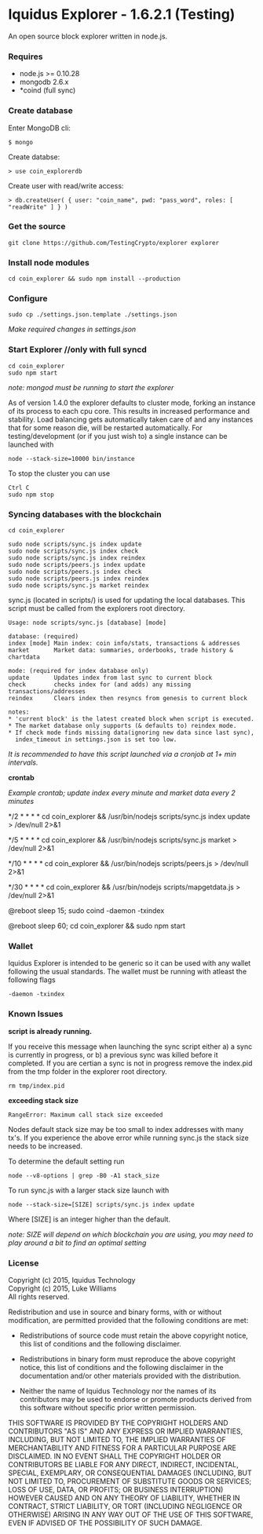 Iquidus Explorer - 1.6.2.1 (Testing)
================

An open source block explorer written in node.js.

### Requires

*  node.js >= 0.10.28
*  mongodb 2.6.x
*  *coind (full sync)

### Create database

Enter MongoDB cli:

    $ mongo

Create databse:

    > use coin_explorerdb

Create user with read/write access:

    > db.createUser( { user: "coin_name", pwd: "pass_word", roles: [ "readWrite" ] } )

### Get the source

    git clone https://github.com/TestingCrypto/explorer explorer

### Install node modules

    cd coin_explorer && sudo npm install --production

### Configure

    sudo cp ./settings.json.template ./settings.json

*Make required changes in settings.json*

### Start Explorer //only with full syncd

    cd coin_explorer
    sudo npm start

*note: mongod must be running to start the explorer*

As of version 1.4.0 the explorer defaults to cluster mode, forking an instance of its process to each cpu core. This results in increased performance and stability. Load balancing gets automatically taken care of and any instances that for some reason die, will be restarted automatically. For testing/development (or if you just wish to) a single instance can be launched with

    node --stack-size=10000 bin/instance

To stop the cluster you can use

    Ctrl C
    sudo npm stop

### Syncing databases with the blockchain

    cd coin_explorer
    
    sudo node scripts/sync.js index update
    sudo node scripts/sync.js index check
    sudo node scripts/sync.js index reindex    
    sudo node scripts/peers.js index update
    sudo node scripts/peers.js index check
    sudo node scripts/peers.js index reindex
    sudo node scripts/sync.js market reindex

sync.js (located in scripts/) is used for updating the local databases. This script must be called from the explorers root directory.

    Usage: node scripts/sync.js [database] [mode]

    database: (required)
    index [mode] Main index: coin info/stats, transactions & addresses
    market       Market data: summaries, orderbooks, trade history & chartdata

    mode: (required for index database only)
    update       Updates index from last sync to current block
    check        checks index for (and adds) any missing transactions/addresses
    reindex      Clears index then resyncs from genesis to current block

    notes:
    * 'current block' is the latest created block when script is executed.
    * The market database only supports (& defaults to) reindex mode.
    * If check mode finds missing data(ignoring new data since last sync),
      index_timeout in settings.json is set too low.


*It is recommended to have this script launched via a cronjob at 1+ min intervals.*

**crontab**


*Example crontab; update index every minute and market data every 2 minutes*

*/2 * * * * cd coin_explorer && /usr/bin/nodejs scripts/sync.js index update > /dev/null 2>&1

*/5 * * * * cd coin_explorer && /usr/bin/nodejs scripts/sync.js market > /dev/null 2>&1

*/10 * * * * cd coin_explorer && /usr/bin/nodejs scripts/peers.js > /dev/null 2>&1

*/30 * * * * cd coin_explorer && /usr/bin/nodejs scripts/mapgetdata.js > /dev/null 2>&1

@reboot sleep 15; sudo coind -daemon -txindex

@reboot sleep 60; cd coin_explorer && sudo npm start


### Wallet

Iquidus Explorer is intended to be generic so it can be used with any wallet following the usual standards. The wallet must be running with atleast the following flags

    -daemon -txindex

### Known Issues

**script is already running.**

If you receive this message when launching the sync script either a) a sync is currently in progress, or b) a previous sync was killed before it completed. If you are certian a sync is not in progress remove the index.pid from the tmp folder in the explorer root directory.

    rm tmp/index.pid

**exceeding stack size**

    RangeError: Maximum call stack size exceeded

Nodes default stack size may be too small to index addresses with many tx's. If you experience the above error while running sync.js the stack size needs to be increased.

To determine the default setting run

    node --v8-options | grep -B0 -A1 stack_size

To run sync.js with a larger stack size launch with

    node --stack-size=[SIZE] scripts/sync.js index update

Where [SIZE] is an integer higher than the default.

*note: SIZE will depend on which blockchain you are using, you may need to play around a bit to find an optimal setting*

### License

Copyright (c) 2015, Iquidus Technology  
Copyright (c) 2015, Luke Williams  
All rights reserved.

Redistribution and use in source and binary forms, with or without
modification, are permitted provided that the following conditions are met:

* Redistributions of source code must retain the above copyright notice, this
  list of conditions and the following disclaimer.

* Redistributions in binary form must reproduce the above copyright notice,
  this list of conditions and the following disclaimer in the documentation
  and/or other materials provided with the distribution.

* Neither the name of Iquidus Technology nor the names of its
  contributors may be used to endorse or promote products derived from
  this software without specific prior written permission.

THIS SOFTWARE IS PROVIDED BY THE COPYRIGHT HOLDERS AND CONTRIBUTORS "AS IS"
AND ANY EXPRESS OR IMPLIED WARRANTIES, INCLUDING, BUT NOT LIMITED TO, THE
IMPLIED WARRANTIES OF MERCHANTABILITY AND FITNESS FOR A PARTICULAR PURPOSE ARE
DISCLAIMED. IN NO EVENT SHALL THE COPYRIGHT HOLDER OR CONTRIBUTORS BE LIABLE
FOR ANY DIRECT, INDIRECT, INCIDENTAL, SPECIAL, EXEMPLARY, OR CONSEQUENTIAL
DAMAGES (INCLUDING, BUT NOT LIMITED TO, PROCUREMENT OF SUBSTITUTE GOODS OR
SERVICES; LOSS OF USE, DATA, OR PROFITS; OR BUSINESS INTERRUPTION) HOWEVER
CAUSED AND ON ANY THEORY OF LIABILITY, WHETHER IN CONTRACT, STRICT LIABILITY,
OR TORT (INCLUDING NEGLIGENCE OR OTHERWISE) ARISING IN ANY WAY OUT OF THE USE
OF THIS SOFTWARE, EVEN IF ADVISED OF THE POSSIBILITY OF SUCH DAMAGE.
